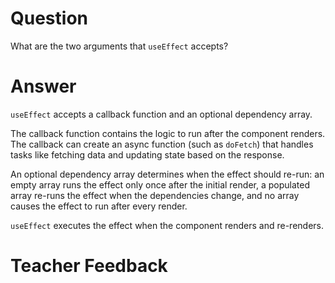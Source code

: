 # Question

What are the two arguments that `useEffect` accepts? 

# Answer
`useEffect` accepts a callback function and an optional dependency array. 

The callback function contains the logic to run after the component renders. The callback can create an async function (such as `doFetch`) that handles tasks like fetching data and updating state based on the response. 

An optional dependency array determines when the effect should re-run: an empty array runs the effect only once after the initial render, a populated array re-runs the effect when the dependencies change, and no array causes the effect to run after every render. 

`useEffect` executes the effect when the component renders and re-renders. 

# Teacher Feedback